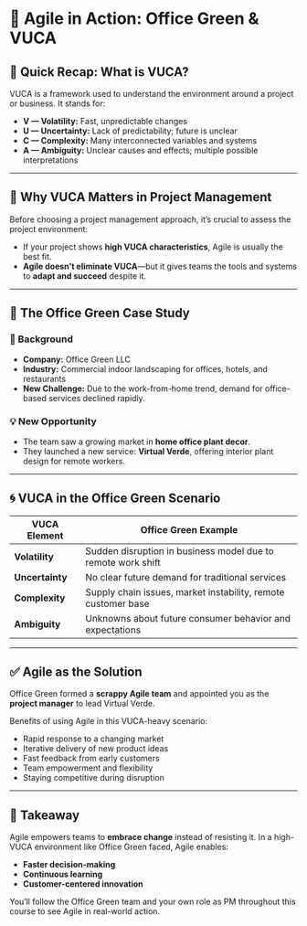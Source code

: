 # 🌱 Agile in Action: Office Green & VUCA

## 🔁 Quick Recap: What is VUCA?

VUCA is a framework used to understand the environment around a project or business. It stands for:

- **V — Volatility:** Fast, unpredictable changes
- **U — Uncertainty:** Lack of predictability; future is unclear
- **C — Complexity:** Many interconnected variables and systems
- **A — Ambiguity:** Unclear causes and effects; multiple possible interpretations

---

## 🎯 Why VUCA Matters in Project Management

Before choosing a project management approach, it’s crucial to assess the project environment:

- If your project shows **high VUCA characteristics**, Agile is usually the best fit.
- **Agile doesn’t eliminate VUCA**—but it gives teams the tools and systems to **adapt and succeed** despite it.

---

## 🏢 The Office Green Case Study

### 📘 Background
- **Company:** Office Green LLC  
- **Industry:** Commercial indoor landscaping for offices, hotels, and restaurants  
- **New Challenge:** Due to the work-from-home trend, demand for office-based services declined rapidly.

### 💡 New Opportunity
- The team saw a growing market in **home office plant decor**.
- They launched a new service: **Virtual Verde**, offering interior plant design for remote workers.

---

## 🌀 VUCA in the Office Green Scenario

| VUCA Element | Office Green Example |
|--------------|----------------------|
| **Volatility** | Sudden disruption in business model due to remote work shift |
| **Uncertainty** | No clear future demand for traditional services |
| **Complexity** | Supply chain issues, market instability, remote customer base |
| **Ambiguity** | Unknowns about future consumer behavior and expectations |

---

## ✅ Agile as the Solution

Office Green formed a **scrappy Agile team** and appointed you as the **project manager** to lead Virtual Verde.

Benefits of using Agile in this VUCA-heavy scenario:
- Rapid response to a changing market
- Iterative delivery of new product ideas
- Fast feedback from early customers
- Team empowerment and flexibility
- Staying competitive during disruption

---

## 🚀 Takeaway

Agile empowers teams to **embrace change** instead of resisting it. In a high-VUCA environment like Office Green faced, Agile enables:

- **Faster decision-making**
- **Continuous learning**
- **Customer-centered innovation**

You’ll follow the Office Green team and your own role as PM throughout this course to see Agile in real-world action.

